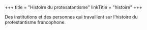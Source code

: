 +++
title = "Histoire du protesatantisme"
linkTitle = "histoire"
+++

Des institutions et des personnes qui travaillent sur l’histoire du protestantisme francophone.

